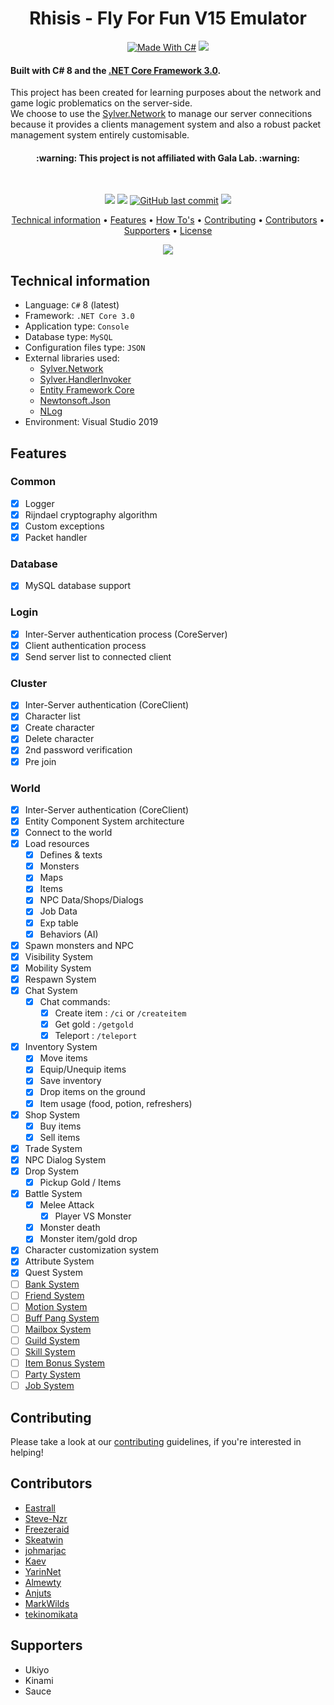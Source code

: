 <h1 align="center">
  Rhisis - Fly For Fun V15 Emulator
  <br>
</h1>

<p align="center">
  <a href="http://forthebadge.com"><img src="http://forthebadge.com/images/badges/made-with-c-sharp.svg" alt="Made With C#"></a>
  <a href="http://forthebadge.com"><img src="http://forthebadge.com/images/badges/built-with-love.svg"></a><br>
</p>

<h4>Built with C# 8 and the <a href="https://dotnet.microsoft.com/download/dotnet-core" target="_blank">.NET Core Framework 3.0</a>.</h4>

<p>This project has been created for learning purposes about the network and game logic problematics on the server-side.<br>
We choose to use the <a href="https://github.com/Eastrall/Sylver.Network">Sylver.Network</a> to manage our server connecitions because it provides a clients management system and also a robust packet management system entirely customisable.</p>

<h4 align="center">:warning: This project is not affiliated with Gala Lab. :warning:</h4><br>

<p align="center">
  <a href="https://travis-ci.org/Eastrall/Rhisis"><img src="https://travis-ci.org/Eastrall/Rhisis.svg?branch=develop"></a>
  <a href="https://www.codacy.com/app/Eastrall/Rhisis?utm_source=github.com&amp;utm_medium=referral&amp;utm_content=Eastrall/Rhisis&amp;utm_campaign=Badge_Grade"><img src="https://api.codacy.com/project/badge/Grade/500148ec8bdd4f2e954f11c682c39f3c"></a>
  <a href="https://github.com/Eastrall/Rhisis/commits/develop"><img src="https://img.shields.io/github/last-commit/Eastrall/Rhisis.svg?style=flat-square&logo=github&logoColor=white" alt="GitHub last commit"></a>
  <a href="https://discord.gg/zAT6Az2"><img src="https://discordapp.com/api/guilds/294405146300121088/widget.png"></a>
</p>
	    
<p align="center">
  <a href="#technical-information">Technical information</a> •
  <a href="#features">Features</a> •
  <a href="#how-to">How To's</a> •
  <a href="#contributing">Contributing</a> •
  <a href="#contributors">Contributors</a> •
  <a href="#supporters">Supporters</a> •
  <a href="https://github.com/Eastrall/Rhisis/blob/develop/LICENSE">License</a>
</p>

<p align="center"><img src="https://i.imgur.com/wpfB1VZ.gif"></p>

## Technical information

- Language: `C#` 8 (latest)
- Framework: `.NET Core 3.0`
- Application type: `Console`
- Database type: `MySQL`
- Configuration files type: `JSON`
- External libraries used:
	- [Sylver.Network][sylvernetwork]
	- [Sylver.HandlerInvoker](https://github.com/Eastrall/Sylver.HandlerInvoker)
	- [Entity Framework Core](https://github.com/aspnet/EntityFrameworkCore)
	- [Newtonsoft.Json](https://github.com/JamesNK/Newtonsoft.Json)
	- [NLog](https://github.com/NLog/NLog)
- Environment: Visual Studio 2019

## Features

### Common
- [x] Logger
- [x] Rijndael cryptography algorithm
- [x] Custom exceptions
- [x] Packet handler

### Database
- [x] MySQL database support

### Login
- [x] Inter-Server authentication process (CoreServer)
- [x] Client authentication process
- [x] Send server list to connected client

### Cluster
- [x] Inter-Server authentication (CoreClient)
- [x] Character list
- [x] Create character
- [x] Delete character
- [x] 2nd password verification
- [x] Pre join

### World
- [x] Inter-Server authentication (CoreClient)
- [x] Entity Component System architecture
- [x] Connect to the world
- [x] Load resources
   - [x] Defines & texts
   - [x] Monsters
   - [x] Maps
   - [x] Items
   - [x] NPC Data/Shops/Dialogs
   - [x] Job Data
   - [x] Exp table
   - [x] Behaviors (AI)
- [x] Spawn monsters and NPC
- [x] Visibility System
- [x] Mobility System
- [x] Respawn System
- [x] Chat System
	- [x] Chat commands:
		- [x] Create item : `/ci` or `/createitem`
		- [x] Get gold : `/getgold`
		- [x] Teleport : `/teleport`
- [x] Inventory System
	- [x] Move items
	- [x] Equip/Unequip items
	- [x] Save inventory
	- [x] Drop items on the ground
	- [x] Item usage (food, potion, refreshers)
- [x] Shop System
	- [x] Buy items
	- [x] Sell items
- [x] Trade System
- [x] NPC Dialog System
- [x] Drop System
	- [x] Pickup Gold / Items
- [x] Battle System
	- [x] Melee Attack
		- [x] Player VS Monster
	- [x] Monster death
	- [x] Monster item/gold drop
- [x] Character customization system
- [x] Attribute System
- [x] Quest System
- [ ] [Bank System](https://github.com/Eastrall/Rhisis/issues/305)
- [ ] [Friend System](https://github.com/Eastrall/Rhisis/issues/37)
- [ ] [Motion System](https://github.com/Eastrall/Rhisis/issues/82)
- [ ] [Buff Pang System](https://github.com/Eastrall/Rhisis/issues/39)
- [ ] [Mailbox System](https://github.com/Eastrall/Rhisis/issues/38)
- [ ] [Guild System](https://github.com/Eastrall/Rhisis/issues/36)
- [ ] [Skill System](https://github.com/Eastrall/Rhisis/issues/35)
- [ ] [Item Bonus System](https://github.com/Eastrall/Rhisis/issues/34)
- [ ] [Party System](https://github.com/Eastrall/Rhisis/issues/33)
- [ ] [Job System](https://github.com/Eastrall/Rhisis/issues/31)

## Contributing

Please take a look at our [contributing](https://github.com/Eastrall/Rhisis/blob/develop/CONTRIBUTING.md) guidelines, if you're interested in helping!

## Contributors

- [Eastrall](https://github.com/Eastrall)
- [Steve-Nzr](https://github.com/Steve-Nzr)
- [Freezeraid](https://github.com/Freezeraid)
- [Skeatwin](https://github.com/Skeatwin)
- [johmarjac](https://github.com/johmarjac)
- [Kaev](https://github.com/Kaev)
- [YarinNet](https://github.com/YarinNet)
- [Almewty](https://github.com/Almewty)
- [Anjuts](https://github.com/Anjuts)
- [MarkWilds](https://github.com/MarkWilds)
- [tekinomikata](https://github.com/tekinomikata)

## Supporters

- Ukiyo
- Kinami
- Sauce

[sylvernetwork]: https://github.com/Eastrall/Sylver.Network